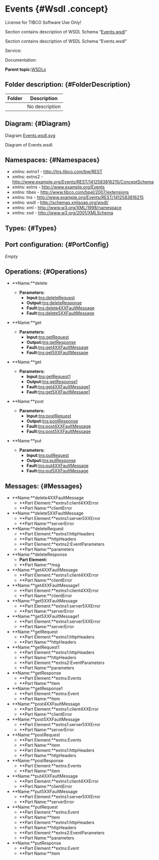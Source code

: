 # Events {#Wsdl .concept}

License for TIBCO Software Use Only!

Section contains description of WSDL Schema “[Events.wsdl](Events.wsdl)”

Section contains description of WSDL Schema “Events.wsdl”

Service:

Documentation:

**Parent topic:**[WSDLs](../../../projects/tibco.bwce.sample.binding.rest.BookStore/common/wsdl.md)

## Folder description: {#FolderDescription}

|Folder|Description|
|------|-----------|
| |No description|

## Diagram: {#Diagram}

Diagram [Events.wsdl.svg](Events.wsdl.svg)

Diagram of Events.wsdl.

## Namespaces: {#Namespaces}

-   xmlns: extns1 - http://tns.tibco.com/bw/REST
-   xmlns: extns2 - http://www.example.org/Events/REST/1412583816215/ConceptSchema
-   xmlns: extns - http://www.example.org/Events
-   xmlns: tibex - http://www.tibco.com/bpel/2007/extensions
-   xmlns: tns - http://www.example.org/Events/REST/1412583816215
-   xmlns: wsdl - http://schemas.xmlsoap.org/wsdl/
-   xmlns: xml - http://www.w3.org/XML/1998/namespace
-   xmlns: xsd - http://www.w3.org/2001/XMLSchema

## Types: {#Types}

## Port configuration: {#PortConfig}

*Empty*

## Operations: {#Operations}

-   **Name:**delete
    -   **Parameters:**
        -   **Input:**[tns:deleteRequest](#Messages)
        -   **Output:**[tns:deleteResponse](#Messages)
        -   **Fault:**[tns:delete4XXFaultMessage](#Messages)
        -   **Fault:**[tns:delete5XXFaultMessage](#Messages)

-   **Name:**get
    -   **Parameters:**
        -   **Input:**[tns:getRequest](#Messages)
        -   **Output:**[tns:getResponse](#Messages)
        -   **Fault:**[tns:get4XXFaultMessage](#Messages)
        -   **Fault:**[tns:get5XXFaultMessage](#Messages)

-   **Name:**get
    -   **Parameters:**
        -   **Input:**[tns:getRequest1](#Messages)
        -   **Output:**[tns:getResponse1](#Messages)
        -   **Fault:**[tns:get4XXFaultMessage1](#Messages)
        -   **Fault:**[tns:get5XXFaultMessage1](#Messages)

-   **Name:**post
    -   **Parameters:**
        -   **Input:**[tns:postRequest](#Messages)
        -   **Output:**[tns:postResponse](#Messages)
        -   **Fault:**[tns:post4XXFaultMessage](#Messages)
        -   **Fault:**[tns:post5XXFaultMessage](#Messages)

-   **Name:**put
    -   **Parameters:**
        -   **Input:**[tns:putRequest](#Messages)
        -   **Output:**[tns:putResponse](#Messages)
        -   **Fault:**[tns:put4XXFaultMessage](#Messages)
        -   **Fault:**[tns:put5XXFaultMessage](#Messages)

## Messages: {#Messages}

-   **Name:**delete4XXFaultMessage
    -   **Part Element:**extns1:client4XXError
    -   **Part Name:**clientError
-   **Name:**delete5XXFaultMessage
    -   **Part Element:**extns1:server5XXError
    -   **Part Name:**serverError
-   **Name:**deleteRequest
    -   **Part Element:**extns1:httpHeaders
    -   **Part Name:**httpHeaders
    -   **Part Element:**extns2:EventParameters
    -   **Part Name:**parameters
-   **Name:**deleteResponse
    -   **Part Element:**
    -   **Part Name:**msg
-   **Name:**get4XXFaultMessage
    -   **Part Element:**extns1:client4XXError
    -   **Part Name:**clientError
-   **Name:**get4XXFaultMessage1
    -   **Part Element:**extns1:client4XXError
    -   **Part Name:**clientError
-   **Name:**get5XXFaultMessage
    -   **Part Element:**extns1:server5XXError
    -   **Part Name:**serverError
-   **Name:**get5XXFaultMessage1
    -   **Part Element:**extns1:server5XXError
    -   **Part Name:**serverError
-   **Name:**getRequest
    -   **Part Element:**extns1:httpHeaders
    -   **Part Name:**httpHeaders
-   **Name:**getRequest1
    -   **Part Element:**extns1:httpHeaders
    -   **Part Name:**httpHeaders
    -   **Part Element:**extns2:EventParameters
    -   **Part Name:**parameters
-   **Name:**getResponse
    -   **Part Element:**extns:Events
    -   **Part Name:**item
-   **Name:**getResponse1
    -   **Part Element:**extns:Event
    -   **Part Name:**item
-   **Name:**post4XXFaultMessage
    -   **Part Element:**extns1:client4XXError
    -   **Part Name:**clientError
-   **Name:**post5XXFaultMessage
    -   **Part Element:**extns1:server5XXError
    -   **Part Name:**serverError
-   **Name:**postRequest
    -   **Part Element:**extns:Events
    -   **Part Name:**item
    -   **Part Element:**extns1:httpHeaders
    -   **Part Name:**httpHeaders
-   **Name:**postResponse
    -   **Part Element:**extns:Events
    -   **Part Name:**item
-   **Name:**put4XXFaultMessage
    -   **Part Element:**extns1:client4XXError
    -   **Part Name:**clientError
-   **Name:**put5XXFaultMessage
    -   **Part Element:**extns1:server5XXError
    -   **Part Name:**serverError
-   **Name:**putRequest
    -   **Part Element:**extns:Event
    -   **Part Name:**item
    -   **Part Element:**extns1:httpHeaders
    -   **Part Name:**httpHeaders
    -   **Part Element:**extns2:EventParameters
    -   **Part Name:**parameters
-   **Name:**putResponse
    -   **Part Element:**extns:Event
    -   **Part Name:**item

